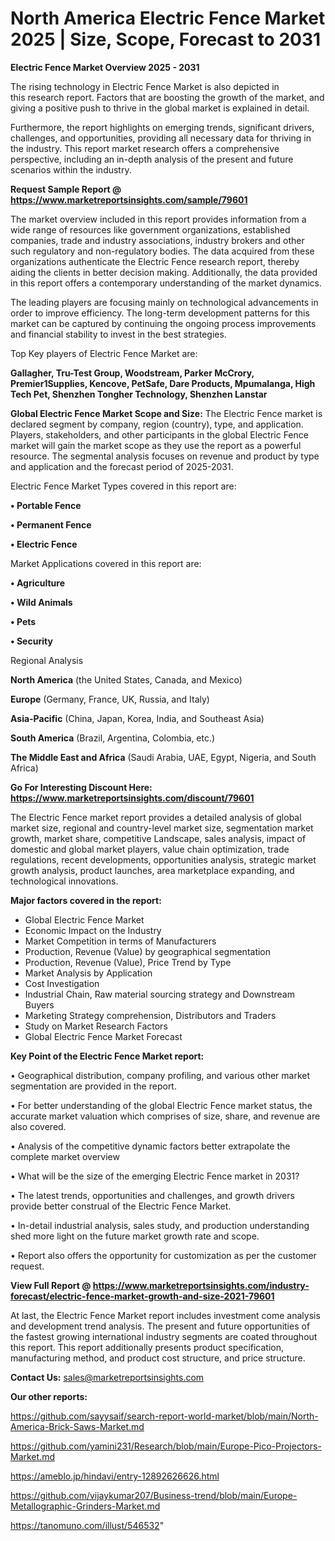 # North America Electric Fence Market 2025 | Size, Scope, Forecast to 2031

<Strong> Electric Fence Market Overview 2025 - 2031</strong>

The rising technology in Electric Fence Market is also depicted in this research report. Factors that are boosting the growth of the market, and giving a positive push to thrive in the global market is explained in detail.

Furthermore, the report highlights on emerging trends, significant drivers, challenges, and opportunities, providing all necessary data for thriving in the industry. This report market research offers a comprehensive perspective, including an in-depth analysis of the present and future scenarios within the industry.

<strong>Request Sample Report @ <a href=https://www.marketreportsinsights.com/sample/79601>https://www.marketreportsinsights.com/sample/79601</a></strong>

The market overview included in this report provides information from a wide range of resources like government organizations, established companies, trade and industry associations, industry brokers and other such regulatory and non-regulatory bodies. The data acquired from these organizations authenticate the Electric Fence research report, thereby aiding the clients in better decision making. Additionally, the data provided in this report offers a contemporary understanding of the market dynamics.

The leading players are focusing mainly on technological advancements in order to improve efficiency. The long-term development patterns for this market can be captured by continuing the ongoing process improvements and financial stability to invest in the best strategies.

Top Key players of Electric Fence Market are:

<strong>Gallagher, Tru-Test Group, Woodstream, Parker McCrory, Premier1Supplies, Kencove, PetSafe, Dare Products, Mpumalanga, High Tech Pet, Shenzhen Tongher Technology, Shenzhen Lanstar</strong>

<strong><b>Global Electric Fence Market Scope and Size:</b></strong>
The Electric Fence market is declared segment by company, region (country), type, and application. Players, stakeholders, and other participants in the global Electric Fence market will gain the market scope as they use the report as a powerful resource. The segmental analysis focuses on revenue and product by type and application and the forecast period of 2025-2031.

Electric Fence Market Types covered in this report are:

<strong>• Portable Fence

• Permanent Fence

• Electric Fence</strong>

Market Applications covered in this report are:

<strong>• Agriculture

• Wild Animals

• Pets

• Security</strong> 

Regional Analysis

<strong>North America</strong> (the United States, Canada, and Mexico)

<strong>Europe</strong> (Germany, France, UK, Russia, and Italy)

<strong>Asia-Pacific</strong> (China, Japan, Korea, India, and Southeast Asia)

<strong>South America</strong> (Brazil, Argentina, Colombia, etc.)

<strong>The Middle East and Africa</strong> (Saudi Arabia, UAE, Egypt, Nigeria, and South Africa)

<strong>Go For Interesting Discount Here: <a href=https://www.marketreportsinsights.com/discount/79601>https://www.marketreportsinsights.com/discount/79601</a></strong>

The Electric Fence market report provides a detailed analysis of global market size, regional and country-level market size, segmentation market growth, market share, competitive Landscape, sales analysis, impact of domestic and global market players, value chain optimization, trade regulations, recent developments, opportunities analysis, strategic market growth analysis, product launches, area marketplace expanding, and technological innovations.

<strong><b>Major factors covered in the report:</b></strong>
<ul>
  <li>Global Electric Fence Market </li>
  <li>Economic Impact on the Industry</li>
  <li>Market Competition in terms of Manufacturers</li>
  <li>Production, Revenue (Value) by geographical segmentation</li>
  <li>Production, Revenue (Value), Price Trend by Type</li>
  <li>Market Analysis by Application</li>
  <li>Cost Investigation</li>
  <li>Industrial Chain, Raw material sourcing strategy and Downstream Buyers</li>
  <li>Marketing Strategy comprehension, Distributors and Traders</li>
  <li>Study on Market Research Factors</li>
  <li>Global Electric Fence Market Forecast</li>
</ul>

<strong><b>Key Point of the Electric Fence Market report:</b></strong>

• Geographical distribution, company profiling, and various other market segmentation are provided in the report.

• For better understanding of the global Electric Fence market status, the accurate market valuation which comprises of size, share, and revenue are also covered.

• Analysis of the competitive dynamic factors better extrapolate the complete market overview

• What will be the size of the emerging Electric Fence market in 2031?

• The latest trends, opportunities and challenges, and growth drivers provide better construal of the Electric Fence Market.

• In-detail industrial analysis, sales study, and production understanding shed more light on the future market growth rate and scope.

• Report also offers the opportunity for customization as per the customer request.

<strong><b>View Full Report @ <a href=https://www.marketreportsinsights.com/industry-forecast/electric-fence-market-growth-and-size-2021-79601>https://www.marketreportsinsights.com/industry-forecast/electric-fence-market-growth-and-size-2021-79601</a></b></strong>


At last, the Electric Fence Market report includes investment come analysis and development trend analysis. The present and future opportunities of the fastest growing international industry segments are coated throughout this report. This report additionally presents product specification, manufacturing method, and product cost structure, and price structure.

<strong>Contact Us:</strong>
sales@marketreportsinsights.com

<strong>Our other reports:</strong>

<a href=https://github.com/sayysaif/search-report-world-market/blob/main/North-America-Brick-Saws-Market.md>https://github.com/sayysaif/search-report-world-market/blob/main/North-America-Brick-Saws-Market.md</a>

<a href=https://github.com/yamini231/Research/blob/main/Europe-Pico-Projectors-Market.md>https://github.com/yamini231/Research/blob/main/Europe-Pico-Projectors-Market.md</a>

<a href=https://ameblo.jp/hindavi/entry-12892626626.html>https://ameblo.jp/hindavi/entry-12892626626.html</a>

<a href=https://github.com/vijaykumar207/Business-trend/blob/main/Europe-Metallographic-Grinders-Market.md>https://github.com/vijaykumar207/Business-trend/blob/main/Europe-Metallographic-Grinders-Market.md</a>

<a href=https://tanomuno.com/illust/546532>https://tanomuno.com/illust/546532</a>"
